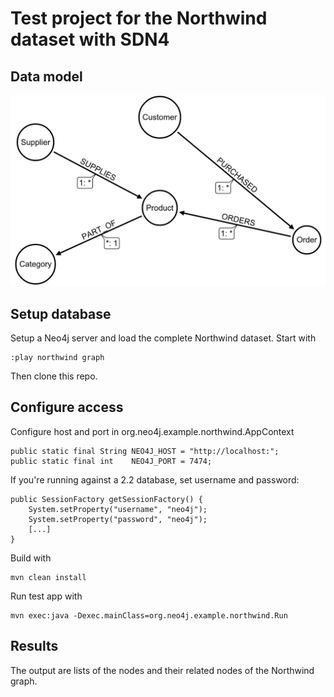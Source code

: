 # Test project for the Northwind dataset with SDN4

## Data model

![Data model](data-model.png "Data model")

## Setup database

Setup a Neo4j server and load the complete Northwind dataset. Start with

    :play northwind graph

Then clone this repo.

## Configure access

Configure host and port in org.neo4j.example.northwind.AppContext

	public static final String NEO4J_HOST = "http://localhost:";
	public static final int    NEO4J_PORT = 7474;

If you're running against a 2.2 database, set username and password:

    public SessionFactory getSessionFactory() {
        System.setProperty("username", "neo4j");
        System.setProperty("password", "neo4j");
        [...]
    }

Build with

    mvn clean install

Run test app with

    mvn exec:java -Dexec.mainClass=org.neo4j.example.northwind.Run

## Results

The output are lists of the nodes and their related nodes of the Northwind graph.
